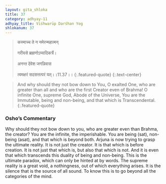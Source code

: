 ```yaml
---
layout: gita_shloka
title: 37
category: adhyay-11
adhyay_title: Viśhwarūp Darśhan Yog
shlokanum: 37
---
```


> कस्माच्च ते न नमेरन्महात्मन्<br><br>गरीयसे ब्रह्मणोऽप्यादिकर्त्रे।<br><br>अनन्त देवेश जगन्निवास<br><br>त्वमक्षरं सदसत्तत्परं यत्।।11.37।।
{:.featured-quote} 
{:.text-center}

> And why should they not bow down to You, O exalted One, who are greater than all and who are the first Creator even of Brahma! O infinite One, supreme God, Abode of the Universe, You are the Immutable, being and non-being, and that which is Transcendental.
{:.featured-quote}

### Osho’s Commentary
Why should they not bow down to you, who are greater even than Brahma, the creator? You are the infinite, the imperishable. You are being (sat), non-being (asat), and that which is beyond both.
Arjuna is now trying to grasp the ultimate reality. It is not just the creator. It is that which is before creation. It is not just that which is, but also that which is not. And it is even that which transcends this duality of being and non-being.
This is the ultimate paradox, which can only be hinted at by words. The supreme reality is a great void, a nothingness, out of which everything arises. It is the silence that is the source of all sound. To know this is to go beyond all the categories of the mind.
